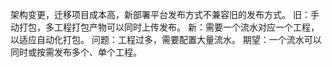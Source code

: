 架构变更，迁移项目成本高，新部署平台发布方式不兼容旧的发布方式。
旧：手动打包，多工程打包产物可以同时上传发布。
新：需要一个流水对应一个工程，以适应自动化打包。
问题：工程过多，需要配置大量流水。
期望：一个流水可以同时或按需发布多个、单个工程。